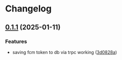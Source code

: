 # Changelog

## [0.1.1](https://github.com/ezeikel/cuurly/compare/eslint-config-v0.1.0...eslint-config-v0.1.1) (2025-01-11)


### Features

* saving fcm token to db via trpc working ([3d0828a](https://github.com/ezeikel/cuurly/commit/3d0828a808893f3b92f12d9a2aa12a8184b0aab8))
